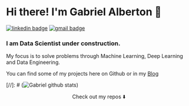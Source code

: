 # Hi there! I'm Gabriel Alberton 👋

[![linkedin badge](https://img.shields.io/badge/Gabriel_alberton-30302f?style=flat&logo=linkedin)](https://www.linkedin.com/in/gabriel--)
[![gmail badge](https://img.shields.io/badge/Gabriel_alberton-30302f?style=flat&logo=Gmail&logoColor=Red&link=mailto:gabrielalberton@hotmail.com)](mailto:gabrielalberton@hotmail.com)

### I am Data Scientist under construction.

My focus is to solve problems through Machine Learning, Deep Learning and Data Engineering.

You can find some of my projects here on Github or in my [Blog](https://gabrielalberton.github.io/)

[//]: # (![Gabriel github stats](https://github-readme-stats.vercel.app/api?username=gabrielalberton))

<p align="center">
Check out my repos ⬇️  
</p>
